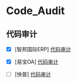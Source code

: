 # Code_Audit

## 代码审计

- [x] [智邦国际ERP] [代码审计](Code_Audit/zhibangguoji.md)

- [x] [易宝OA] [代码审计](Code_Audit/yibao.md)

- [ ] [快普] [代码审计](Code_Audit)

  

  

  

  
